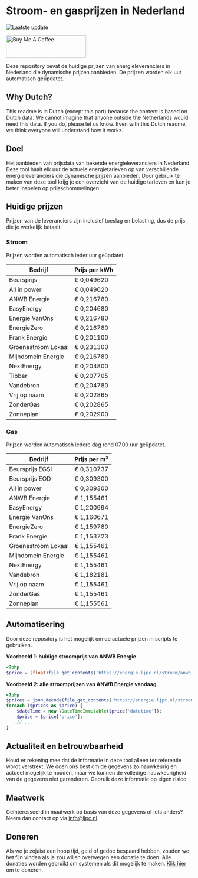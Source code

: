 # Stroom- en gasprijzen in Nederland

![Laatste update](https://img.shields.io/badge/laatste%20update-2025--08--11%2010%3A00%20CET-brightgreen)

<a href="https://www.buymeacoffee.com/Lars-" target="_blank"><img src="https://cdn.buymeacoffee.com/buttons/v2/default-orange.png" alt="Buy Me A Coffee" height="60" style="height: 60px !important;width: 217px !important;" ></a>

Deze repository bevat de huidige prijzen van energieleveranciers in Nederland die dynamische prijzen aanbieden. De prijzen worden elk uur automatisch geüpdatet.

## Why Dutch?

This readme is in Dutch (except this part) because the content is based on Dutch data. We cannot imagine that anyone outside the Netherlands would need this data. If you do, please let us know. Even with this Dutch readme, we think
everyone will understand how it works.

## Doel

Het aanbieden van prijsdata van bekende energieleveranciers in Nederland. Deze tool haalt elk uur de actuele energietarieven op van verschillende energieleveranciers die dynamische prijzen aanbieden. Door gebruik te maken van deze tool
krijg je een overzicht van de huidige tarieven en kun je beter inspelen op prijsschommelingen.

## Huidige prijzen

Prijzen van de leveranciers zijn inclusief toeslag en belasting, dus de prijs die je werkelijk betaalt.

### Stroom

Prijzen worden automatisch ieder uur geüpdatet.

 Bedrijf | Prijs per kWh 
---------|---------------
Beursprijs | € 0,049620
All in power | € 0,049620
ANWB Energie | € 0,216780
EasyEnergy | € 0,204680
Energie VanOns | € 0,216780
EnergieZero | € 0,216780
Frank Energie | € 0,201100
Groenestroom Lokaal | € 0,231300
Mijndomein Energie | € 0,216780
NextEnergy | € 0,204800
Tibber | € 0,207705
Vandebron | € 0,204780
Vrij op naam | € 0,202865
ZonderGas | € 0,202865
Zonneplan | € 0,202900


### Gas

Prijzen worden automatisch iedere dag rond 07.00 uur geüpdatet.

 Bedrijf | Prijs per m³ 
---------|--------------
Beursprijs EGSI | € 0,310737
Beursprijs EOD | € 0,309300
All in power | € 0,309300
ANWB Energie | € 1,155461
EasyEnergy | € 1,200994
Energie VanOns | € 1,160671
EnergieZero | € 1,159780
Frank Energie | € 1,153723
Groenestroom Lokaal | € 1,155461
Mijndomein Energie | € 1,155461
NextEnergy | € 1,155461
Vandebron | € 1,182181
Vrij op naam | € 1,155461
ZonderGas | € 1,155461
Zonneplan | € 1,155561


## Automatisering

Door deze repository is het mogelijk om de actuele prijzen in scripts te gebruiken.

**Voorbeeld 1: huidige stroomprijs van ANWB Energie**

```php
<?php
$price = (float)file_get_contents('https://energie.ljpc.nl/stroom/anwb-energie-nu.txt');

```

**Voorbeeld 2: alle stroomprijzen van ANWB Energie vandaag**

```php
<?php
$prices = json_decode(file_get_contents('https://energie.ljpc.nl/stroom/all-in-power-vandaag.json'),true);
foreach ($prices as $price) {
    $dateTime = new \DateTimeImmutable($price['datetime']);
    $price = $price['price'];
    // ...
}
```

## Actualiteit en betrouwbaarheid

Houd er rekening mee dat de informatie in deze tool alleen ter referentie wordt verstrekt. We doen ons best om de gegevens zo nauwkeurig en actueel mogelijk te houden, maar we kunnen de volledige nauwkeurigheid van de gegevens niet
garanderen. Gebruik deze informatie op eigen risico.

## Maatwerk

Geïnteresseerd in maatwerk op basis van deze gegevens of iets anders? Neem dan contact op
via [info@ljpc.nl](mailto:info@ljpc.nl?subject=Energie%20prijzen).

## Doneren

Als we je zojuist een hoop tijd, geld of gedoe bespaard hebben, zouden we het fijn vinden als je zou willen overwegen een
donatie te doen. Alle donaties worden gebruikt om systemen als dit mogelijk te
maken. [Klik hier](https://www.buymeacoffee.com/Lars-) om te doneren.
